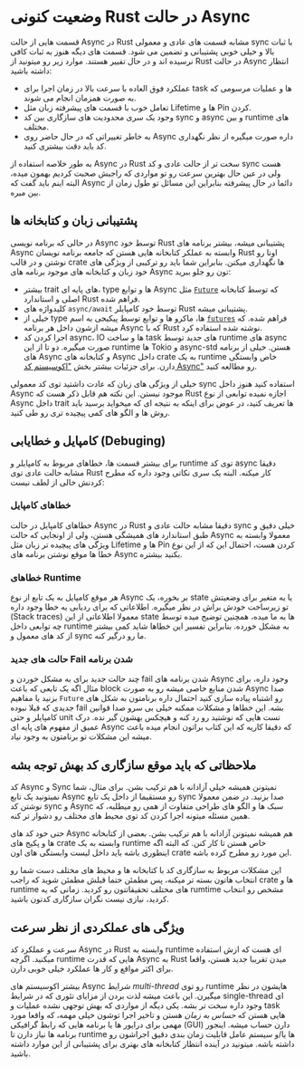 # وضعیت کنونی Rust در حالت Async

قسمت هایی از حالت Async در Rust مشابه قسمت های عادی و معمولی sync با ثبات بالا و خیلی خوبی پشتیبانی و تضمین می شود. قسمت های دیگه هنوز به ثبات کافی نرسیده اند و در حال تفییر هستند. موارد زیر رو میتونید از Rust در حالت Async انتظار داشته باشید:

- عملکرد فوق العاده با سرعت بالا در زمان اجرا برای task ها و عملیات مرسومی که به صورت همزمان انجام می شوند.
- تعامل خوب با قسمت های پیشرفته زبان مثل Lifetime ها و Pin کردن.
- وجود یک سری محدودیت های سازگاری بین کد sync و async و بین runtime های مختلف.
- به خاطر تغییراتی که در حال حاضر روی Async داره صورت میگیره از نظر نگهداری کد باید دقت بیشتری کنید.

به طور خلاصه استفاده از Async در Rust سخت تر از حالت عادی و کد sync هست ولی در عین حال بهترین سرعت رو تو مواردی که راجبش صحبت کردیم بهمون میده، البته اینم باید گفت که Async دائما در حال پیشرفته بنابراین این مسائل تو طول زمان از بین میره.

## پشتیبانی زبان و کتابخانه ها

در حالی که برنامه نویسی Async توسط خود Rust پشتیبانی میشه، بیشتر برنامه های Async وابسته به عملکر کتابخانه هایی هستن که جامعه برنامه نویسان Rust اونا رو نوشتن و در قالب crate ها نگهداری میکنن.
بنابراین شما باید رو ترکیبی از ویژگی های خود زبان و کتابخانه های موجود برنامه های Async تون رو جلو ببرید:

- بیشتر trait های پایه ای، type ها و توابع Async مثل [`Future`](https://doc.rust-lang.org/std/future/trait.Future.html) که توسط کتابخانه اصلی و استاندارد Rust فراهم شده.
- کلیدواژه های `async/await` توسط خود کامپایلر Rust پشتیبانی میشه.
- خیلی از type ها، ماکرو ها و توابع توسط پیکیجی به اسم [`futures`](https://docs.rs/futures/) فراهم شده. که میشه ازشون داخل هر برنامه Async که با Rust نوشته شده استفاده کرد.
- اجرا کردن کد async، IO ها و ساخت task های جدید توسط runtime های async صورت میگیره. دو تا از این runtime ها Tokio و async-std هستن. خیلی از برنامه های Async و کتابخانه های Async داخل crate به یک runtime خاص وابستگی دارن. برای جزئیات بیشتر بخش ["اکوسیستم کد Async"](../08_ecosystem/00_chapter.md) رو مطالعه کنید.

خیلی از ویژگی های زبان که عادت داشتید توی کد معمولی sync استفاده کنید هنوز داخل Async موجود نیستن. این نکته هم قابل ذکر هست که Rust اجازه نمیده توابعی از نوع Async داخل trait ها تعریف کنید، در عوض برای اینکه به نتیجه ای که میخواید برسید باید روش ها و الگو های کمی پیچیده تری رو طی کنید.

## کامپایل و خطایابی (Debuging)

برای بیشتر قسمت ها، خطاهای مربوط به کامپایلر و runtime توی کد async دقیقا مشابه حالت عادی توی Rust کار میکنه. البته یک سری نکاتی وجود داره که مطرح کردنش خالی از لطف نیست:

### خطاهای کامپایل

خطاهای کامپایل در حالت Async در Rust دقیقا مشابه حالت عادی و sync خیلی دقیق و طبق استاندارد های همیشگی هستن، ولی از اونجایی که حالت Async معمولا وابسته به ویژگی های پیچیده تر زبان مثل Lifetime ها و Pin کردن هست، احتمال این که از این نوع خطا ها موقع نوشتن برنامه های Async بکنید بیشتره.

### خطاهای Runtime

هر موقع کامپایل به یک تابع از نوع Async بر بخوره، یک state یا یه متغیر برای وضعیتش تو زیرساخت خودش براش در نظر میگیره.
اطلاعاتی که برای ردیابی یه خطا وجود داره (Stack traces) معمولا اطلاعاتی از این state ها به ما میده، همچنین توضیح میده توسط چه توابعی داخل runtime به مشکل خورده. بنابراین تفسیر این خطاها شاید کمی بیشتر از کد های معمول و sync ما رو درگیر کنه.

### حالت های جدید Fail شدن برنامه

چند حالت جدید برای به مشکل خوردن و fail شدن برنامه های Async وجود داره، برای مثال اگه یک تابعی که باعث block شدن منابع خاصی میشه رو به صورت Async صدا بزنید یا مفاهیم `Future` رو اشتباه پیاده سازی کنید احتمال داره برنامتون به شکل های جدیدی که قبلا نبوده fail بشه.
این خطاها و مشکلات ممکنه خیلی بی سرو صدا قوانین کامپایلر و حتی unit تست هایی که نوشتید رو رد کنه و هیچکس بهشون گیر نده. درک عمیق از مفهوم های پایه ای Async که دقیقا کاریه که این کتاب براتون انجام میده باعث میشه این مشکلات تو برنامتون به وجود نیاد.

## ملاحظاتی که باید موقع سازگاری کد بهش توجه بشه

کد Async و Sync نمیتونن همیشه خیلی آزادانه با هم ترکیب بشن.
برای مثال، شما نمیتونید یک تابع Async رو مستقیما از داخل یک تابع sync صدا بزنید.
در ضمن معمولا نوشتن کد sync و Async سبک ها و الگو های طراحی متفاوت از همی رو میطلبه، که همین مسئله میتونه اجرا کردن کد توی محیط های مختلف رو دشوار تر کنه.

حتی خود کد های Async هم همیشه نمیتونن آزادانه با هم ترکیب بشن.
بعضی از کتابخانه ها و پکیج های crate وابسته به یک runtime خاص هستن تا کار کنن. که البته اگه اینطوری باشه باید داخل لیست وابستگی های اون crate این مورد رو مطرح کرده باشه.

این مشکلات مربوط به سازگاری کد با کتابخانه ها و محیط های مختلف دست شما رو انتخاب هاتون بسته تر میکنه، پس مطمئن حتما قبلش مطمئن شوید که راجب crate ها و runtime های مختلف تحقیقاتتون رو کردید. زمانی که یه rumtime مشخص رو انتخاب کردید، نیازی نیست نگران سازگاری کدتون باشید.

## ویژگی های عملکردی از نظر سرعت

سرعت و عملکرد کد Async در Rust وابسته به runtime ای هست که ازش استفاده میکنید.
اگرچه runtime هایی که قدرت Async به Rust میدن تقریبا جدید هستن، واقعا برای اکثر مواقع و کار ها عملکرد خیلی خوبی دارن.

بیشتر اکوسیستم های Async شرایط _multi-thread_ رو توی runtime هایشون در نظر میگیرن.
این باعث میشه لذت بردن از مزایای تئوری که در شرایط single-thread ای وجود داره سخت تر بشه.
یکی دیگه از مواردی که بهش توجهی نشده عملیات و task هایی هستن که _حساس به زمان_ هستن و تاخیر اجرا توشون خیلی مهمه، که واقعا مورد مهمی برای درایور ها یا برنامه هایی که رابط گرافیکی (GUI) دارن حساب میشه. اینجور برنامه ها نیاز دارن تا runtime ها یا/و سیستم عامل قابلیت زمان بندی دقیق اجراشون رو داشته باشه. میتونید در آینده انتظار کتابخانه های بهتری برای پشتیبانی از این موارد داشته باشید.
